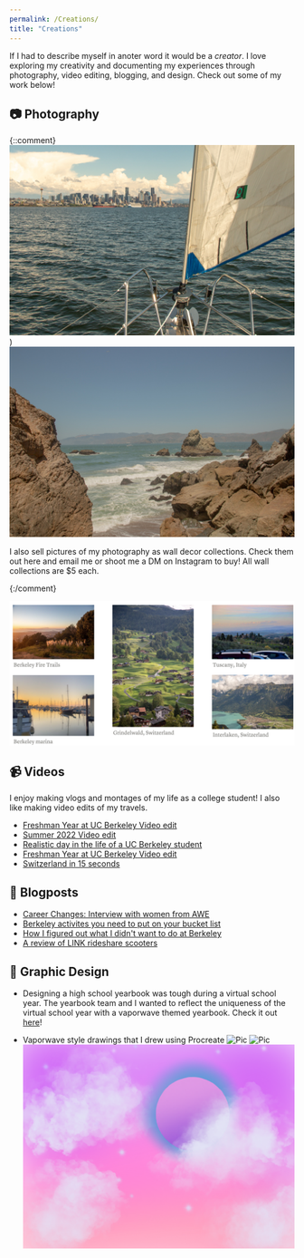 ```yaml
---
permalink: /Creations/
title: "Creations"
---
```


If I had to describe myself in anoter word it would be a *creator*. I love exploring my creativity and documenting my experiences through photography, video editing, blogging, and design. Check out some of my work below!

## :camera: Photography 
{::comment}
![Downtown seattle sailing picture](/assets/images/downtown_seattle_sailing_pic.jpg "Downtown seattle sailing picture")) 
<br />
![Lands end](/assets/images/land's_end.jpg "Land's End")

I also sell pictures of my photography as wall decor collections. Check them out here and email me or shoot me a DM on Instagram to buy! All wall collections are $5 each. 

{:/comment}

![Portfolio](/assets/images/portfolio.png "Portfolio")




## :video_camera: Videos
I enjoy making vlogs and montages of my life as a college student! I also like making video edits of my travels. 


- <a href="https://youtu.be/5PrgEVIMgZA">Freshman Year at UC Berkeley Video edit</a>
- <a href="https://youtu.be/mZhl6RItxsw">Summer 2022 Video edit</a>
- <a href="https://youtu.be/YAJDd5EZenQ">Realistic day in the life of a UC Berkeley student</a>
- <a href="https://youtu.be/5PrgEVIMgZA">Freshman Year at UC Berkeley Video edit</a>
- <a href="https://youtu.be/L_MLnz3bBt8">Switzerland in 15 seconds</a>

## :newspaper: Blogposts 
- <a href="https://aweberkeley.medium.com/career-changes-80fe46343113">Career Changes: Interview with women from AWE</a>
- <a href="https://visit.berkeley.edu/news/berkeley-activities-you-need-put-your-bucket-list"> Berkeley activites you need to put on your bucket list</a>
- <a href="https://visit.berkeley.edu/news/how-i-figured-out-what-i-didn%E2%80%99t-want-do-berkeley"> How I figured out what I didn't want to do at Berkeley</a>
- <a href="https://visit.berkeley.edu/news/review-link-rideshare-scooters"> A review of LINK rideshare scooters</a>

## :art: Graphic Design 
- Designing a high school yearbook was tough during a virtual school year. The yearbook team and I wanted to reflect the uniqueness of the virtual school year with a vaporwave themed yearbook. Check it out [here](https://www.tiktok.com/@lillianjiang/video/6974537454690913541?is_from_webapp=1&sender_device=pc&web_id=7171970490708936235)! 

- Vaporwave style drawings that I drew using Procreate 
![Pic](/assets/images/Page_57.png "Portfolio")
![Pic](/assets/images/Page_60.png "Portfolio")
![Pic](/assets/images/pink_sky.png "Portfolio")

